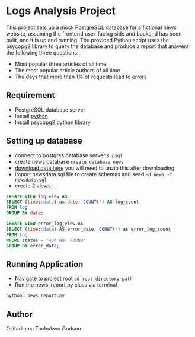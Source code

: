 # Logs Analysis Project

This project sets up a mock PostgreSQL database for a fictional news website, assuming the frontend user-facing side and backend has been built,
and it is up and running. The provided Python script uses the psycopg2 library to query the database and produce a report that answers the following three questions:
* Most popular three articles of all time
* The most popular article authors of all time
* The days that more than 1% of requests lead to errors

## Requirement
* PostgreSQL database server
* Install [python](http://www.python.org)
* Install psycopg2 python library

## Setting up database
* connect to postgres database server `$ psql`
* create news database `create database news`
* [download data here](https://d17h27t6h515a5.cloudfront.net/topher/2016/August/57b5f748_newsdata/newsdata.zip) you will need to unzip this after downloading
* import newsdata.sql file to create schemas and seed `-d news -f newsdata.sql`
* create 2 views :

```sql
CREATE VIEW log_view AS 
SELECT (time::date) as date, COUNT(*) AS log_count 
FROM log 
GROUP BY date;

CREATE VIEW error_log_view AS 
SELECT (time::date) AS error_date, COUNT(*) as error_log_count 
FROM log 
WHERE status = '404 NOT FOUND' 
GROUP BY error_date;
```

## Running Application

* Navigate to project root `cd root-directory-path`
* Run the news_report.py class via terminal
```bash
python3 news_report.py

```
## Author
Ositadinma Tochukwu Godson